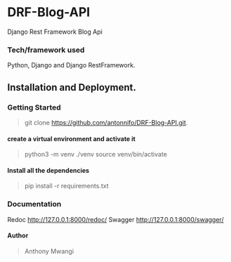 # DRF-Blog-API
Django Rest Framework Blog Api

### Tech/framework used 
Python, Django and Django RestFramework. 
## Installation and Deployment.

### Getting Started
 > git clone https://github.com/antonnifo/DRF-Blog-API.git. 
 
 #### create a virtual environment and activate it
> python3 -m venv ./venv 
> source venv/bin/activate

#### Install all the dependencies 
> pip install -r requirements.txt 

### Documentation 
Redoc http://127.0.0.1:8000/redoc/
Swagger http://127.0.0.1:8000/swagger/  

 #### Author  
 > Anthony Mwangi
